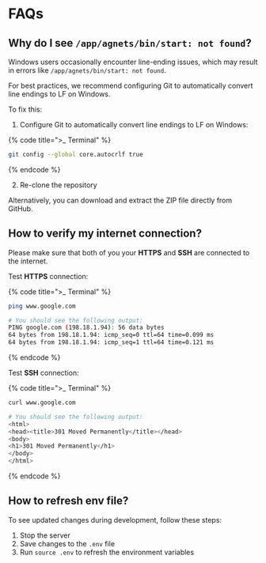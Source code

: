# FAQs

## Why do I see `/app/agnets/bin/start: not found`?

Windows users occasionally encounter line-ending issues, which may result in errors like `/app/agnets/bin/start: not found`.

For best practices, we recommend configuring Git to automatically convert line endings to LF on Windows.

To fix this:
1. Configure Git to automatically convert line endings to LF on Windows:

{% code title=">_ Terminal" %}
```bash
git config --global core.autocrlf true
```
{% endcode %}

2. Re-clone the repository

Alternatively, you can download and extract the ZIP file directly from GitHub.

## How to verify my internet connection?

Please make sure that both of you your **HTTPS** and **SSH** are connected to the internet.

Test **HTTPS** connection:

{% code title=">_ Terminal" %}
```bash
ping www.google.com

# You should see the following output:
PING google.com (198.18.1.94): 56 data bytes
64 bytes from 198.18.1.94: icmp_seq=0 ttl=64 time=0.099 ms
64 bytes from 198.18.1.94: icmp_seq=1 ttl=64 time=0.121 ms
```
{% endcode %}

Test **SSH** connection:

{% code title=">_ Terminal" %}
```bash
curl www.google.com

# You should see the following output:
<html>
<head><title>301 Moved Permanently</title></head>
<body>
<h1>301 Moved Permanently</h1>
</body>
</html>
```
{% endcode %}

## How to refresh env file?

To see updated changes during development, follow these steps:

1. Stop the server
2. Save changes to the `.env` file
3. Run `source .env` to refresh the environment variables